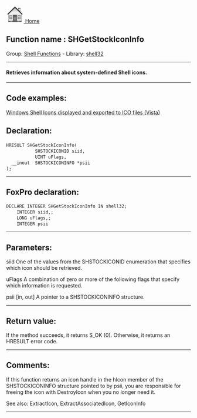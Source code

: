 [<img src="../../images/home.png"> Home ](https://github.com/VFPX/Win32API)  

## Function name : SHGetStockIconInfo
Group: [Shell Functions](../../functions_group.md#Shell_Functions)  -  Library: [shell32](../../../libraries.md#shell32)  
***  


#### Retrieves information about system-defined Shell icons.
***  


## Code examples:
[Windows Shell Icons displayed and exported to ICO files (Vista)](../../samples/sample_575.md)  

## Declaration:
```foxpro  
HRESULT SHGetStockIconInfo(
           SHSTOCKICONID siid,
           UINT uFlags,
  __inout  SHSTOCKICONINFO *psii
);  
```  
***  


## FoxPro declaration:
```foxpro  
DECLARE INTEGER SHGetStockIconInfo IN shell32;
	INTEGER siid,;
	LONG uFlags,;
	INTEGER psii  
```  
***  


## Parameters:
siid
One of the values from the SHSTOCKICONID enumeration that specifies which icon should be retrieved.

uFlags
A combination of zero or more of the following flags that specify which information is requested.

psii [in, out]
A pointer to a SHSTOCKICONINFO structure.  
***  


## Return value:
If the method succeeds, it returns S_OK (0). Otherwise, it returns an HRESULT error code.  
***  


## Comments:
If this function returns an icon handle in the hIcon member of the SHSTOCKICONINFO structure pointed to by psii, you are responsible for freeing the icon with DestroyIcon when you no longer need it.  
  
See also: ExtractIcon, ExtractAssociatedIcon, GetIconInfo   
  
***  

